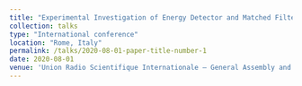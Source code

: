 ```yaml
---
title: "Experimental Investigation of Energy Detector and Matched Filtering for Spectrum Sensing at High Frequency Band"
collection: talks
type: "International conference"
location: "Rome, Italy"
permalink: /talks/2020-08-01-paper-title-number-1
date: 2020-08-01
venue: 'Union Radio Scientifique Internationale – General Assembly and Scientific Symposium (URSI-GASS)'
---
```



